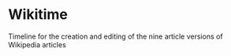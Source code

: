 # Wikitime
Timeline for the creation and editing of the nine article versions of Wikipedia articles
